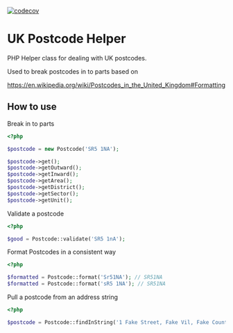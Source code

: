 [![codecov](https://codecov.io/gh/maksimovic/postcode-uk/branch/master/graph/badge.svg?token=77DATYD2HN)](https://codecov.io/gh/maksimovic/postcode-uk)

# UK Postcode Helper
PHP Helper class for dealing with UK postcodes.

Used to break postcodes in to parts based on

https://en.wikipedia.org/wiki/Postcodes_in_the_United_Kingdom#Formatting

## How to use

Break in to parts
```php
<?php

$postcode = new Postcode('SR5 1NA');

$postcode->get();
$postcode->getOutward();
$postcode->getInward();
$postcode->getArea();
$postcode->getDistrict();
$postcode->getSector();
$postcode->getUnit();
```

Validate a postcode
```php
<?php

$good = Postcode::validate('SR5 1nA');
```

Format Postcodes in a consistent way
```php
<?php

$formatted = Postcode::format('Sr51NA'); // SR51NA
$formatted = Postcode::format('sR5 1NA'); // SR51NA
```

Pull a postcode from an address string
```php
<?php

$postcode = Postcode::findInString('1 Fake Street, Fake Vil, Fake Country, SR51NA');
```
